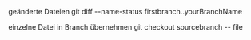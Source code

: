 geänderte Dateien
git diff --name-status firstbranch..yourBranchName


einzelne Datei in Branch übernehmen
git checkout sourcebranch -- file

